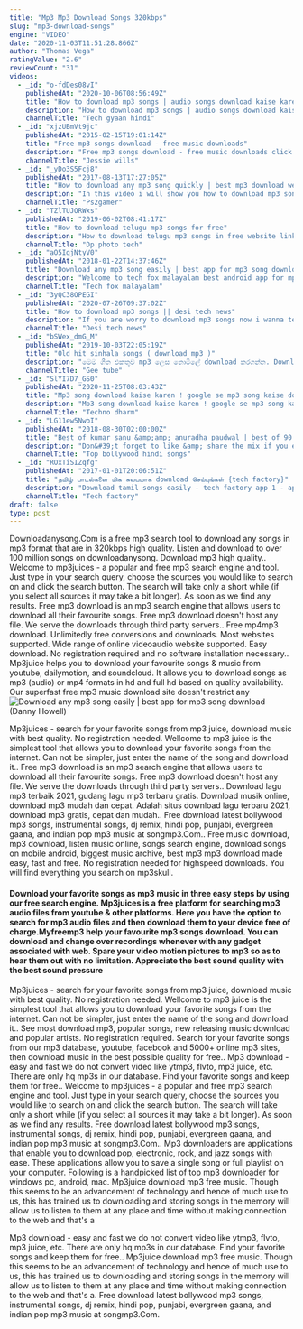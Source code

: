 ```yaml
---
title: "Mp3 Mp3 Download Songs 320kbps"
slug: "mp3-download-songs"
engine: "VIDEO"
date: "2020-11-03T11:51:28.866Z"
author: "Thomas Vega"
ratingValue: "2.6"
reviewCount: "31"
videos:
  - _id: "o-fdDes08vI"
    publishedAt: "2020-10-06T08:56:49Z"
    title: "How to download mp3 songs | audio songs download kaise kare? | phone se"
    description: "How to download mp3 songs | audio songs download kaise kare? | phone se namaskar dosto, mera naam hai kaushik tiwari aur aap dekh hai tech"
    channelTitle: "Tech gyaan hindi"
  - _id: "xjzUBmVt9jc"
    publishedAt: "2015-02-15T19:01:14Z"
    title: "Free mp3 songs download - free music downloads"
    description: "Free mp3 songs download - free music downloads click this to get started now download free music! mp3 without registering. Mp3 download"
    channelTitle: "Jessie wills"
  - _id: "_yDo3S5Fcj8"
    publishedAt: "2017-08-13T17:27:05Z"
    title: "How to download any mp3 song quickly | best mp3 download website |"
    description: "In this video i will show you how to download mp3 song quickly from best mp3 download website. For all playstation 2 games cheats, hacks, tricks and"
    channelTitle: "Ps2gamer"
  - _id: "TZlTUJORWxs"
    publishedAt: "2019-06-02T08:41:17Z"
    title: "How to download telugu mp3 songs for free"
    description: "How to download telugu mp3 songs in free website link:- how to download mp3 songs free and easy in telugu how to download telugu"
    channelTitle: "Dp photo tech"
  - _id: "aO5IqjNtyV0"
    publishedAt: "2018-01-22T14:37:46Z"
    title: "Download any mp3 song easily | best app for mp3 song download"
    description: "Welcome to tech fox malayalam best android app for mp3 song download nb : വീഡിയോയിൽ പറഞ്ഞിരിക്കുന്നവ ഡൗൺലോഡ്"
    channelTitle: "Tech fox malayalam"
  - _id: "3yQC38OPEGI"
    publishedAt: "2020-07-26T09:37:02Z"
    title: "How to download mp3 songs || desi tech news"
    description: "If you are worry to download mp3 songs now i wanna tell you how to download free mp3 songs on android? mp3 download. You can download mp3 music"
    channelTitle: "Desi tech news"
  - _id: "bSWex_dmG_M"
    publishedAt: "2019-10-03T22:05:19Z"
    title: "Old hit sinhala songs ( download mp3 )"
    description: "මෙම ගීත එකතුව mp3 ලෙස නොමිලේ download කරගන්න. Download mp3 : ."
    channelTitle: "Gee tube"
  - _id: "SlYI7D7_GS0"
    publishedAt: "2020-11-25T08:03:43Z"
    title: "Mp3 song download kaise karen ! google se mp3 song kaise download kare ! how to download mp3 song"
    description: "Mp3 song download kaise karen ! google se mp3 song kaise download kare ! how to download mp3 song . Techno dharm , welcome to my youtube channel."
    channelTitle: "Techno dharm"
  - _id: "LG11ew5NwbI"
    publishedAt: "2018-08-30T02:00:00Z"
    title: "Best of kumar sanu &amp;amp; anuradha paudwal | best of 90’s romantic songs &amp;amp; 90&amp;#39;s evergreen songs"
    description: "Don&#39;t forget to like &amp; share the mix if you enjoy it! ▭▭▭▭▭▭▭▭▭▭▭▭▭▭▭▭▭▭▭▭▭▭▭▭ ◢ follow top bollywood hindi songs ➤ youtube:"
    channelTitle: "Top bollywood hindi songs"
  - _id: "ROxTiSIZqfg"
    publishedAt: "2017-01-01T20:06:51Z"
    title: "தமிழ் பாடல்களை மிக சுலபமாக download செய்யுங்கள் {tech factory}"
    description: "Download tamil songs easily - tech factory app 1 - app2"
    channelTitle: "Tech factory"
draft: false
type: post
---
```


Downloadanysong.Com is a free mp3 search tool to download any songs in mp3 format that are in 320kbps high quality. Listen and download to over 100 million songs on downloadanysong. Download mp3 high quality.. Welcome to mp3juices - a popular and free mp3 search engine and tool. Just type in your search query, choose the sources you would like to search on and click the search button. The search will take only a short while (if you select all sources it may take a bit longer). As soon as we find any results. Free mp3 download is an mp3 search engine that allows users to download all their favourite songs. Free mp3 download doesn&#39;t host any file. We serve the downloads through third party servers.. Free mp4mp3 download. Unlimitedly free conversions and downloads. Most websites supported. Wide range of online videoaudio website supported. Easy download. No registration required and no software installation necessary.. Mp3juice helps you to download your favourite songs &amp; music from youtube, dailymotion, and soundcloud. It allows you to download songs as mp3 (audio) or mp4 formats in hd and full hd based on quality availability. Our superfast free mp3 music download site doesn&#39;t restrict any
![Download any mp3 song easily | best app for mp3 song download (Danny Howell)](https://i.ytimg.com/vi/aO5IqjNtyV0/hqdefault.jpg "Download any mp3 song easily | best app for mp3 song download (Russell Nichols)")

Mp3juices - search for your favorite songs from mp3 juice, download music with best quality. No registration needed. Wellcome to mp3 juice is the simplest tool that allows you to download your favorite songs from the internet. Can not be simpler, just enter the name of the song and download it.. Free mp3 download is an mp3 search engine that allows users to download all their favourite songs. Free mp3 download doesn&#39;t host any file. We serve the downloads through third party servers.. Download lagu mp3 terbaik 2021, gudang lagu mp3 terbaru gratis. Download musik online, download mp3 mudah dan cepat. Adalah situs download lagu terbaru 2021, download mp3 gratis, cepat dan mudah.. Free download latest bollywood mp3 songs, instrumental songs, dj remix, hindi pop, punjabi, evergreen gaana, and indian pop mp3 music at songmp3.Com.. Free music download, mp3 download, listen music online, songs search engine, download songs on mobile android, biggest music archive, best mp3 mp3 download made easy, fast and free. No registration needed for highspeed downloads. You will find everything you search on mp3skull.
<!--inArticleAds-->

<!--galleryOne-->

#### Download your favorite songs as mp3 music in three easy steps by using our free search engine. Mp3juices is a free platform for searching mp3 audio files from youtube & other platforms. Here you have the option to search for mp3 audio files and then download them to your device free of charge.Myfreemp3 help your favourite mp3 songs download. You can download and change over recordings whenever with any gadget associated with web. Spare your video motion pictures to mp3 so as to hear them out with no limitation. Appreciate the best sound quality with the best sound pressure
<!--inArticleAds-->

<!--galleryTwo-->

Mp3juices - search for your favorite songs from mp3 juice, download music with best quality. No registration needed. Wellcome to mp3 juice is the simplest tool that allows you to download your favorite songs from the internet. Can not be simpler, just enter the name of the song and download it.. See most download mp3, popular songs, new releasing music download and popular artists. No registration required. Search for your favorite songs from our mp3 database, youtube, facebook and 5000+ online mp3 sites, then download music in the best possible quality for free.. Mp3 download - easy and fast we do not convert video like ytmp3, flvto, mp3 juice, etc. There are only hq mp3s in our database. Find your favorite songs and keep them for free.. Welcome to mp3juices - a popular and free mp3 search engine and tool. Just type in your search query, choose the sources you would like to search on and click the search button. The search will take only a short while (if you select all sources it may take a bit longer). As soon as we find any results. Free download latest bollywood mp3 songs, instrumental songs, dj remix, hindi pop, punjabi, evergreen gaana, and indian pop mp3 music at songmp3.Com.. Mp3 downloaders are applications that enable you to download pop, electronic, rock, and jazz songs with ease. These applications allow you to save a single song or full playlist on your computer. Following is a handpicked list of top mp3 downloader for windows pc, android, mac. Mp3juice download mp3 free music. Though this seems to be an advancement of technology and hence of much use to us, this has trained us to downloading and storing songs in the memory will allow us to listen to them at any place and time without making connection to the web and that&#39;s a
<!--galleryThree-->

Mp3 download - easy and fast we do not convert video like ytmp3, flvto, mp3 juice, etc. There are only hq mp3s in our database. Find your favorite songs and keep them for free.. Mp3juice download mp3 free music. Though this seems to be an advancement of technology and hence of much use to us, this has trained us to downloading and storing songs in the memory will allow us to listen to them at any place and time without making connection to the web and that&#39;s a. Free download latest bollywood mp3 songs, instrumental songs, dj remix, hindi pop, punjabi, evergreen gaana, and indian pop mp3 music at songmp3.Com.